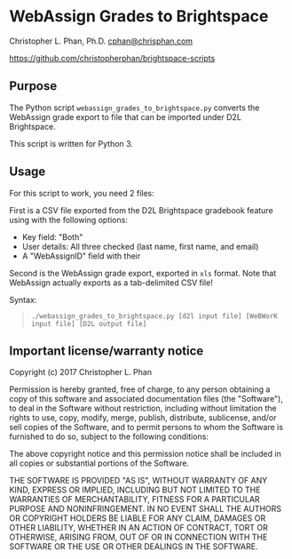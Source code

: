 # WebAssign Grades to Brightspace

Christopher L. Phan, Ph.D. <cphan@chrisphan.com>

<https://github.com/christopherphan/brightspace-scripts>

## Purpose

The Python script ``webassign_grades_to_brightspace.py`` converts the WebAssign grade export to file that can be imported under D2L Brightspace.

This script is written for Python 3.

## Usage

For this script to work, you need 2 files:

First is a CSV file exported from the D2L Brightspace gradebook feature using with the following
options:

* Key field: "Both"
* User details: All three checked (last name, first name, and email)
* A "WebAssignID" field with their

Second is the WebAssign grade export, exported in ``xls`` format. Note that WebAssign actually exports as a tab-delimited CSV file!

Syntax:
> ``./webassign_grades_to_brightspace.py [d2l input file] [WeBWorK input file] [D2L output file]``

## Important license/warranty notice

Copyright (c) 2017 Christopher L. Phan

Permission is hereby granted, free of charge, to any person obtaining a copy of this software and associated documentation files (the "Software"), to deal in the Software without restriction, including without limitation the rights to use, copy, modify, merge, publish, distribute, sublicense, and/or sell copies of the Software, and to permit persons to whom the Software is furnished to do so, subject to the following conditions:

The above copyright notice and this permission notice shall be included in all copies or substantial portions of the Software.

THE SOFTWARE IS PROVIDED "AS IS", WITHOUT WARRANTY OF ANY KIND, EXPRESS OR IMPLIED, INCLUDING BUT NOT LIMITED TO THE WARRANTIES OF MERCHANTABILITY, FITNESS FOR A PARTICULAR PURPOSE AND NONINFRINGEMENT. IN NO EVENT SHALL THE AUTHORS OR COPYRIGHT HOLDERS BE LIABLE FOR ANY CLAIM, DAMAGES OR OTHER LIABILITY, WHETHER IN AN ACTION OF CONTRACT, TORT OR OTHERWISE, ARISING FROM, OUT OF OR IN CONNECTION WITH THE SOFTWARE OR THE USE OR OTHER DEALINGS IN THE SOFTWARE.

